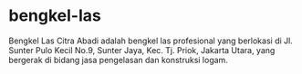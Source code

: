 # bengkel-las
Bengkel Las Citra Abadi adalah bengkel las profesional yang berlokasi di Jl. Sunter Pulo Kecil No.9, Sunter Jaya, Kec. Tj. Priok, Jakarta Utara, yang bergerak di bidang jasa pengelasan dan konstruksi logam.
